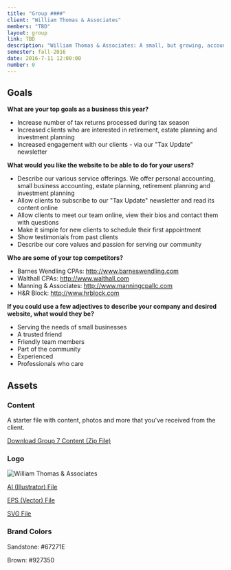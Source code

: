 ```yaml
---
title: "Group ####"
client: "William Thomas & Associates"
members: "TBD"
layout: group
link: TBD
description: "William Thomas & Associates: A small, but growing, accounting firm that has prided itself in serving its local clientele across many generations."
semester: fall-2016
date: 2016-7-11 12:00:00
number: 0
---
```


## Goals

**What are your top goals as a business this year?**

* Increase number of tax returns processed during tax season
* Increased clients who are interested in retirement, estate planning and investment planning
* Increased engagement with our clients - via our "Tax Update" newsletter

**What would you like the website to be able to do for your users?**

* Describe our various service offerings.  We offer personal accounting, small business accounting, estate planning, retirement planning and investment planning
* Allow clients to subscribe to our "Tax Update" newsletter and read its content online
* Allow clients to meet our team online, view their bios and contact them with questions
* Make it simple for new clients to schedule their first appointment
* Show testimonials from past clients
* Describe our core values and passion for serving our community

**Who are some of your top competitors?**

* Barnes Wendling CPAs: http://www.barneswendling.com
* Walthall CPAs: http://www.walthall.com
* Manning & Associates: http://www.manningcpallc.com
* H&R Block: http://www.hrblock.com


**If you could use a few adjectives to describe your company and desired website, what would they be?**

* Serving the needs of small businesses
* A trusted friend
* Friendly team members
* Part of the community
* Experienced
* Professionals who care

## Assets

### Content

A starter file with content, photos and more that you've received from the client.  

<a href="/class/groups/assets/group7/Group-7-Content.zip">Download Group 7 Content (Zip File)</a>

### Logo
<img src="/class/groups/assets/group7/williamthomas.svg" alt="William Thomas & Associates" />

<a href="/class/groups/assets/group7/williamthomas.ai">AI (Illustrator) File</a>

<a href="/class/groups/assets/group7/williamthomas.eps">EPS (Vector) File</a>

<a href="/class/groups/assets/group7/williamthomas.svg">SVG File</a>

### Brand Colors

Sandstone: #67271E

Brown: #927350
